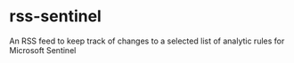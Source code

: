 # rss-sentinel
An RSS feed to keep track of changes to a selected list of analytic rules for Microsoft Sentinel

